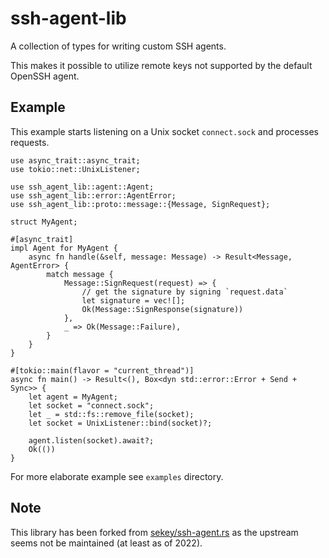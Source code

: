 # ssh-agent-lib

A collection of types for writing custom SSH agents.

This makes it possible to utilize remote keys not supported by the
default OpenSSH agent.

## Example

This example starts listening on a Unix socket `connect.sock` and
processes requests.

```rust,no_run
use async_trait::async_trait;
use tokio::net::UnixListener;

use ssh_agent_lib::agent::Agent;
use ssh_agent_lib::error::AgentError;
use ssh_agent_lib::proto::message::{Message, SignRequest};

struct MyAgent;

#[async_trait]
impl Agent for MyAgent {
    async fn handle(&self, message: Message) -> Result<Message, AgentError> {
        match message {
            Message::SignRequest(request) => {
                // get the signature by signing `request.data`
                let signature = vec![];
                Ok(Message::SignResponse(signature))
            },
            _ => Ok(Message::Failure),
        }
    }
}

#[tokio::main(flavor = "current_thread")]
async fn main() -> Result<(), Box<dyn std::error::Error + Send + Sync>> {
    let agent = MyAgent;
    let socket = "connect.sock";
    let _ = std::fs::remove_file(socket);
    let socket = UnixListener::bind(socket)?;

    agent.listen(socket).await?;
    Ok(())
}
```

For more elaborate example see `examples` directory.

## Note

This library has been forked from
[sekey/ssh-agent.rs](https://github.com/sekey/ssh-agent.rs) as the
upstream seems not be maintained (at least as of 2022).
